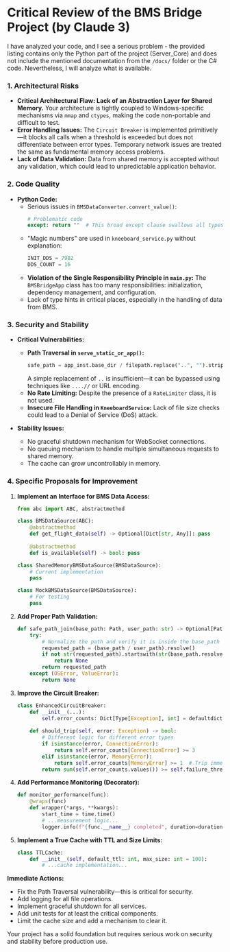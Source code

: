 # Critical Review of the BMS Bridge Project (by Claude 3)

I have analyzed your code, and I see a serious problem - the provided listing contains only the Python part of the project (Server_Core) and does not include the mentioned documentation from the `/docs/` folder or the C# code. Nevertheless, I will analyze what is available.

### 1. Architectural Risks

-   **Critical Architectural Flaw: Lack of an Abstraction Layer for Shared Memory.** Your architecture is tightly coupled to Windows-specific mechanisms via `mmap` and `ctypes`, making the code non-portable and difficult to test.
-   **Error Handling Issues:** The `Circuit Breaker` is implemented primitively—it blocks all calls when a threshold is exceeded but does not differentiate between error types. Temporary network issues are treated the same as fundamental memory access problems.
-   **Lack of Data Validation:** Data from shared memory is accepted without any validation, which could lead to unpredictable application behavior.

### 2. Code Quality

-   **Python Code:**
    -   Serious issues in `BMSDataConverter.convert_value()`:
        ```python
        # Problematic code
        except: return ""  # This broad except clause swallows all types of errors
        ```
    -   "Magic numbers" are used in `kneeboard_service.py` without explanation:
        ```python
        INIT_DDS = 7982
        DDS_COUNT = 16
        ```
    -   **Violation of the Single Responsibility Principle in `main.py`:** The `BMSBridgeApp` class has too many responsibilities: initialization, dependency management, and configuration.
    -   Lack of type hints in critical places, especially in the handling of data from BMS.

### 3. Security and Stability

-   **Critical Vulnerabilities:**
    -   **Path Traversal in `serve_static_or_app()`:**
        ```python
        safe_path = app_inst.base_dir / filepath.replace("..", "").strip("/\\")
        ```
        A simple replacement of `..` is insufficient—it can be bypassed using techniques like `....//` or URL encoding.
    -   **No Rate Limiting:** Despite the presence of a `RateLimiter` class, it is not used.
    -   **Insecure File Handling in `KneeboardService`:** Lack of file size checks could lead to a Denial of Service (DoS) attack.

-   **Stability Issues:**
    -   No graceful shutdown mechanism for WebSocket connections.
    -   No queuing mechanism to handle multiple simultaneous requests to shared memory.
    -   The cache can grow uncontrollably in memory.

### 4. Specific Proposals for Improvement

1.  **Implement an Interface for BMS Data Access:**
    ```python
    from abc import ABC, abstractmethod

    class BMSDataSource(ABC):
        @abstractmethod
        def get_flight_data(self) -> Optional[Dict[str, Any]]: pass
        
        @abstractmethod
        def is_available(self) -> bool: pass

    class SharedMemoryBMSDataSource(BMSDataSource):
        # Current implementation
        pass

    class MockBMSDataSource(BMSDataSource):
        # For testing
        pass
    ```
2.  **Add Proper Path Validation:**
    ```python
    def safe_path_join(base_path: Path, user_path: str) -> Optional[Path]:
        try:
            # Normalize the path and verify it is inside the base_path
            requested_path = (base_path / user_path).resolve()
            if not str(requested_path).startswith(str(base_path.resolve())):
                return None
            return requested_path
        except (OSError, ValueError):
            return None
    ```
3.  **Improve the Circuit Breaker:**
    ```python
    class EnhancedCircuitBreaker:
        def __init__(...):
            self.error_counts: Dict[Type[Exception], int] = defaultdict(int)
        
        def should_trip(self, error: Exception) -> bool:
            # Different logic for different error types
            if isinstance(error, ConnectionError):
                return self.error_counts[ConnectionError] >= 3
            elif isinstance(error, MemoryError):
                return self.error_counts[MemoryError] >= 1  # Trip immediately
            return sum(self.error_counts.values()) >= self.failure_threshold
    ```
4.  **Add Performance Monitoring (Decorator):**
    ```python
    def monitor_performance(func):
        @wraps(func)
        def wrapper(*args, **kwargs):
            start_time = time.time()
            # ...measurement logic...
            logger.info(f"{func.__name__} completed", duration=duration)
    ```
5.  **Implement a True Cache with TTL and Size Limits:**
    ```python
    class TTLCache:
        def __init__(self, default_ttl: int, max_size: int = 100):
            # ...cache implementation...
    ```

**Immediate Actions:**
*   Fix the Path Traversal vulnerability—this is critical for security.
*   Add logging for all file operations.
*   Implement graceful shutdown for all services.
*   Add unit tests for at least the critical components.
*   Limit the cache size and add a mechanism to clear it.

Your project has a solid foundation but requires serious work on security and stability before production use.